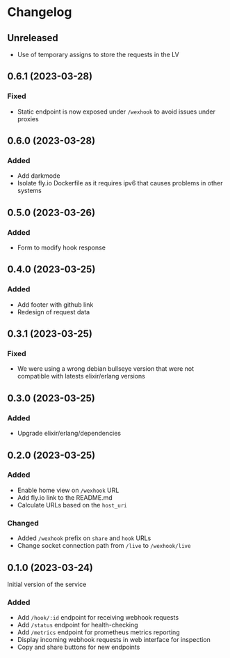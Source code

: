 # Changelog

## Unreleased
- Use of temporary assigns to store the requests in the LV

## 0.6.1 (2023-03-28)

### Fixed
- Static endpoint is now exposed under `/wexhook` to avoid issues under proxies

## 0.6.0 (2023-03-28)

### Added
- Add darkmode
- Isolate fly.io Dockerfile as it requires ipv6 that causes problems in other systems

## 0.5.0 (2023-03-26)

### Added
- Form to modify hook response

## 0.4.0 (2023-03-25)

### Added
- Add footer with github link
- Redesign of request data

## 0.3.1 (2023-03-25)

### Fixed
- We were using a wrong debian bullseye version that were not compatible with
  latests elixir/erlang versions

## 0.3.0 (2023-03-25)

### Added
- Upgrade elixir/erlang/dependencies

## 0.2.0 (2023-03-25)

### Added
- Enable home view on `/wexhook` URL
- Add fly.io link to the README.md
- Calculate URLs based on the `host_uri`

### Changed
- Added `/wexhook` prefix on `share` and `hook` URLs
- Change socket connection path from `/live` to `/wexhook/live`

## 0.1.0 (2023-03-24)

Initial version of the service

### Added
- Add `/hook/:id` endpoint for receiving webhook requests
- Add `/status` endpoint for health-checking
- Add `/metrics` endpoint for prometheus metrics reporting
- Display incoming webhook requests in web interface for inspection
- Copy and share buttons for new endpoints
